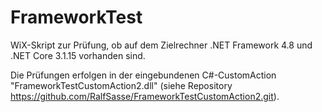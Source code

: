 # FrameworkTest
WiX-Skript zur Prüfung, ob auf dem Zielrechner .NET Framework 4.8 und .NET Core 3.1.15 vorhanden sind.

Die Prüfungen erfolgen in der eingebundenen C#-CustomAction "FrameworkTestCustomAction2.dll" (siehe Repository https://github.com/RalfSasse/FrameworkTestCustomAction2.git).
